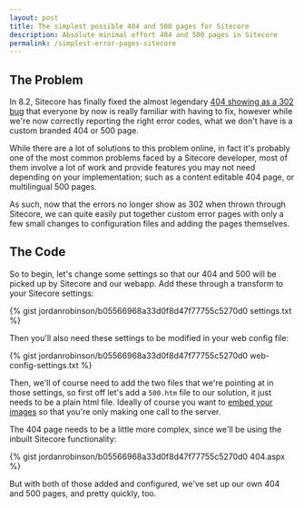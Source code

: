```yaml
---
layout: post
title: The simplest possible 404 and 500 pages for Sitecore
description: Absolute minimal effort 404 and 500 pages in Sitecore
permalink: /simplest-error-pages-sitecore
---
```


## The Problem

In 8.2, Sitecore has finally fixed the almost legendary [404 showing as a 302 bug](https://laubplusco.net/handling-404-sitecore-avoid-302-redirects/) that everyone by now is really familiar with having to fix, however while we're now correctly reporting the right error codes, what we don't have is a custom branded 404 or 500 page.

While there are a lot of solutions to this problem online, in fact it's probably one of the most common problems faced by a Sitecore developer, most of them involve a lot of work and provide features you may not need depending on your implementation; such as a content editable 404 page, or multilingual 500 pages.

As such, now that the errors no longer show as 302 when thrown through Sitecore, we can quite easily put together custom error pages with only a few small changes to configuration files and adding the pages themselves.

## The Code

So to begin, let's change some settings so that our 404 and 500 will be picked up by Sitecore and our webapp. Add these through a transform to your Sitecore settings:

{% gist jordanrobinson/b05566968a33d0f8d47f77755c5270d0 settings.txt %}

Then you'll also need these settings to be modified in your web config file:

{% gist jordanrobinson/b05566968a33d0f8d47f77755c5270d0  web-config-settings.txt %}

Then, we'll of course need to add the two files that we're pointing at in those settings, so first off let's add a `500.htm` file to our solution, it just needs to be a plain html file. Ideally of course you want to [embed your images](https://en.wikipedia.org/wiki/Data_URI_scheme) so that you're only making one call to the server.

The 404 page needs to be a little more complex, since we'll be using the inbuilt Sitecore functionality:

{% gist jordanrobinson/b05566968a33d0f8d47f77755c5270d0 404.aspx %}

But with both of those added and configured, we've set up our own 404 and 500 pages, and pretty quickly, too.